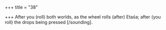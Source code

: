 +++
title = "38"

+++
After you (roll) both worlds, as the wheel rolls (after) Etaśa; after (you roll) the drops being pressed [/sounding].